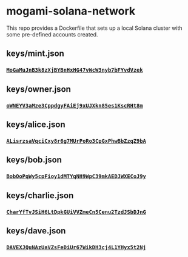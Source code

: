 # mogami-solana-network

This repo provides a Dockerfile that sets up a local Solana cluster with some pre-defined accounts created.


## keys/mint.json

### [`MoGaMuJnB3k8zXjBYBnHxHG47vWcW3nyb7bFYvdVzek`](https://explorer.solana.com/address/MoGaMuJnB3k8zXjBYBnHxHG47vWcW3nyb7bFYvdVzek?cluster=custom&customUrl=http%3A%2F%2Flocalhost%3A8899)

## keys/owner.json

### [`oWNEYV3aMze3CppdgyFAiEj9xUJXkn85es1KscRHt8m`](https://explorer.solana.com/address/oWNEYV3aMze3CppdgyFAiEj9xUJXkn85es1KscRHt8m?cluster=custom&customUrl=http%3A%2F%2Flocalhost%3A8899)

## keys/alice.json

### [`ALisrzsaVqciCxy8r6g7MUrPoRo3CpGxPhwBbZzqZ9bA`](https://explorer.solana.com/address/ALisrzsaVqciCxy8r6g7MUrPoRo3CpGxPhwBbZzqZ9bA/?cluster=custom&customUrl=http%3A%2F%2Flocalhost%3A8899)


## keys/bob.json

### [`BobQoPqWy5cpFioy1dMTYqNH9WpC39mkAEDJWXECoJ9y`](https://explorer.solana.com/address/BobQoPqWy5cpFioy1dMTYqNH9WpC39mkAEDJWXECoJ9y?cluster=custom&customUrl=http%3A%2F%2Flocalhost%3A8899)


## keys/charlie.json

### [`CharYfTvJSiH6LtDpkGUiVVZmeCn5Cenu2TzdJSbDJnG`](https://explorer.solana.com/address/CharYfTvJSiH6LtDpkGUiVVZmeCn5Cenu2TzdJSbDJnG?cluster=custom&customUrl=http%3A%2F%2Flocalhost%3A8899)


## keys/dave.json

### [`DAVEXJQuNAzUaVZsFeDiUr67WikDH3cj4L1YHyx5t2Nj`](https://explorer.solana.com/address/DAVEXJQuNAzUaVZsFeDiUr67WikDH3cj4L1YHyx5t2Nj?cluster=custom&customUrl=http%3A%2F%2Flocalhost%3A8899)

